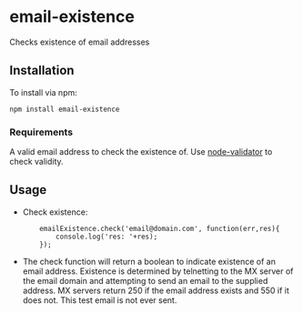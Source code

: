 # email-existence

Checks existence of email addresses

## Installation

To install via npm:

    npm install email-existence

### Requirements

A valid email address to check the existence of. Use [node-validator](https://github.com/chriso/node-validator) to check validity.

## Usage

*  Check existence:
	```
		emailExistence.check('email@domain.com', function(err,res){
			console.log('res: '+res);
		});
	```

* The check function will return a boolean to indicate existence of an email address. Existence is determined by telnetting to the MX server of the email domain and attempting to send an email to the supplied address. MX servers return 250 if the email address exists and 550 if it does not. This test email is not ever sent.
